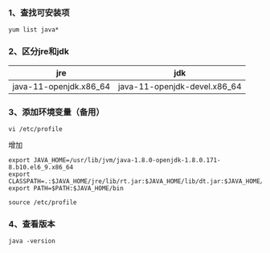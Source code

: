 ### 1、查找可安装项 
`yum list java*`

### 2、区分jre和jdk
jre | jdk
-- | --
java-11-openjdk.x86_64 | java-11-openjdk-devel.x86_64

### 3、添加环境变量（备用）
```
vi /etc/profile
```
增加
```
export JAVA_HOME=/usr/lib/jvm/java-1.8.0-openjdk-1.8.0.171-8.b10.el6_9.x86_64
export CLASSPATH=.:$JAVA_HOME/jre/lib/rt.jar:$JAVA_HOME/lib/dt.jar:$JAVA_HOME/lib/tools.jar
export PATH=$PATH:$JAVA_HOME/bin
```
```
source /etc/profile
```
### 4、查看版本 
`java -version`
